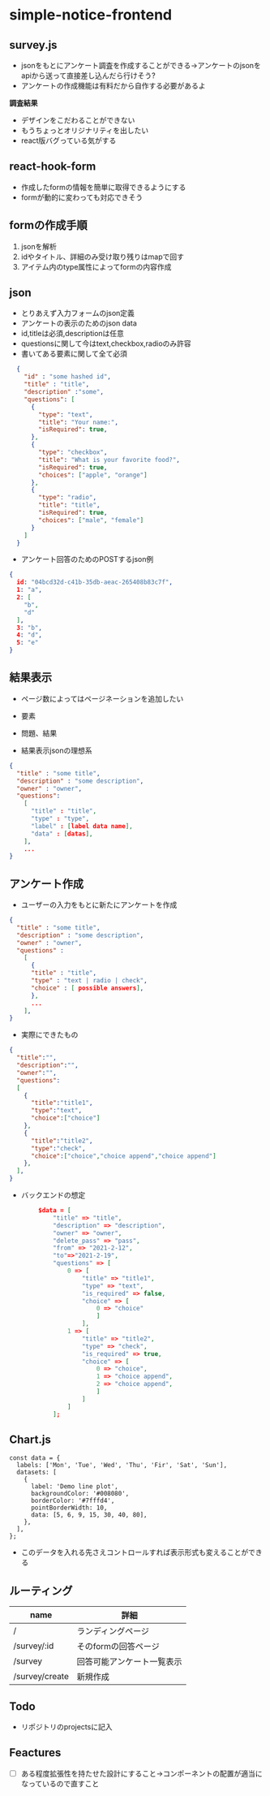 # simple-notice-frontend



## survey.js

* jsonをもとにアンケート調査を作成することができる→アンケートのjsonをapiから送って直接差し込んだら行けそう?
* アンケートの作成機能は有料だから自作する必要があるよ

**調査結果**

* デザインをこだわることができない
* もうちょっとオリジナリティを出したい
* react版バグっている気がする

## react-hook-form

* 作成したformの情報を簡単に取得できるようにする
* formが動的に変わっても対応できそう



## formの作成手順

1. jsonを解析
2. idやタイトル、詳細のみ受け取り残りはmapで回す
3. アイテム内のtype属性によってformの内容作成



## json

* とりあえず入力フォームのjson定義
* アンケートの表示のためのjson data
* id,titleは必須,descriptionは任意
* questionsに関して今はtext,checkbox,radioのみ許容
* 書いてある要素に関して全て必須

```json
  {
    "id" : "some hashed id",
    "title" : "title", 
    "description" :"some",
    "questions": [
      {
        "type": "text",
        "title": "Your name:",
        "isRequired": true,
      },
      {
        "type": "checkbox",
        "title": "What is your favorite food?",
        "isRequired": true,
        "choices": ["apple", "orange"]
      },
      {
      	"type": "radio",
        "title": "title",
        "isRequired": true,
        "choices": ["male", "female"]
      }
    ]
  }

```



* アンケート回答のためのPOSTするjson例

```json
{
  id: "04bcd32d-c41b-35db-aeac-265408b83c7f",
  1: "a",
  2: [
    "b",
    "d"
  ], 
  3: "b", 
  4: "d", 
  5: "e"
}
```



## 結果表示

* ページ数によってはページネーションを追加したい

* 要素
* 問題、結果



* 結果表示jsonの理想系

```json
{
  "title" : "some title",
  "description" : "some description",
  "owner" : "owner",
  "questions":
  	[
      "title" : "title",
      "type" : "type",
      "label" : [label data name],
      "data" : [datas],
    ],
  	...
}
```



## アンケート作成

* ユーザーの入力をもとに新たにアンケートを作成

```json
{
  "title" : "some title",
  "description" : "some description",
  "owner" : "owner",
  "questions" : 
  	[
      {
      "title" : "title",
      "type" : "text | radio | check",
      "choice" : [ possible answers],
      },
      ...
    ],
}
```

* 実際にできたもの

```json
{
  "title":"",
  "description":"",
  "owner":"",
  "questions":
  [
    {
      "title":"title1",
      "type":"text",
      "choice":["choice"]
    },
    {
      "title":"title2",
      "type":"check",
      "choice":["choice","choice append","choice append"]
    },
  ],
}
```

* バックエンドの想定

```json
        $data = [
            "title" => "title",
            "description" => "description",
            "owner" => "owner",
            "delete_pass" => "pass",
            "from" => "2021-2-12",
            "to"=>"2021-2-19",
            "questions" => [
                0 => [
                    "title" => "title1",
                    "type" => "text",
                    "is_required" => false,
                    "choice" => [
                        0 => "choice"
                        ]
                    ],
                1 => [
                    "title" => "title2",
                    "type" => "check",
                    "is_required" => true,
                    "choice" => [
                        0 => "choice",
                        1 => "choice append",
                        2 => "choice append",
                        ]
                    ]
                ]
            ];
```





## Chart.js

```tsx
const data = {
  labels: ['Mon', 'Tue', 'Wed', 'Thu', 'Fir', 'Sat', 'Sun'],
  datasets: [
    {
      label: 'Demo line plot',
      backgroundColor: '#008080',
      borderColor: '#7fffd4',
      pointBorderWidth: 10,
      data: [5, 6, 9, 15, 30, 40, 80],
    },
  ],
};
```

* このデータを入れる先さえコントロールすれば表示形式も変えることができる



## ルーティング

| name           | 詳細                       |
| -------------- | -------------------------- |
| /              | ランディングページ         |
| /survey/:id    | そのformの回答ページ       |
| /survey        | 回答可能アンケート一覧表示 |
| /survey/create | 新規作成                   |



## Todo

* リポジトリのprojectsに記入



## Feactures

* [ ] ある程度拡張性を持たせた設計にすること→コンポーネントの配置が適当になっているので直すこと






